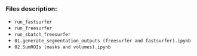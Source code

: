 ### Files description:
- `run_fastsurfer`
- `run_freesurfer`
- `run_sbatch_freesurfer`
- `01.generate_segmentation_outputs (freesurfer and fastsurfer).ipynb`
- `02.SumROIs (masks and volumes).ipynb`